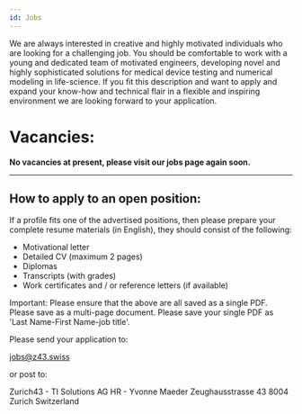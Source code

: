 ```yaml
---
id: Jobs
---
```


We are always interested in creative and highly motivated individuals who are looking for a challenging job. You should be comfortable to work with a young and dedicated team of motivated engineers, developing novel and highly sophisticated solutions for medical device testing and numerical modeling in life-science. If you fit this description and want to apply and expand your know-how and technical flair in a flexible and inspiring environment we are looking forward to your application.

# Vacancies:

**No vacancies at present, please visit our jobs page again soon.**

---

## How to apply to an open position:

If a profile fits one of the advertised positions, then please prepare your complete resume materials (in English), they should consist of the following:

* Motivational letter
* Detailed CV (maximum 2 pages)
* Diplomas
* Transcripts (with grades)
* Work certificates and / or reference letters (if available)

Important: Please ensure that the above are all saved as a single PDF.
Please save as a multi-page document.
Please save your single PDF as 'Last Name-First Name-job title'.

Please send your application to:

jobs@z43.swiss

or post to:

Zurich43 - TI Solutions AG
HR - Yvonne Maeder
Zeughausstrasse 43
8004 Zurich
Switzerland
